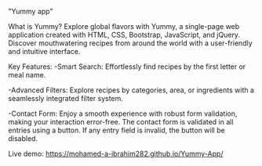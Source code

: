 "Yummy app"

What is Yummy?
Explore global flavors with Yummy, a single-page web application created with HTML, CSS, Bootstrap, JavaScript, and jQuery.
Discover mouthwatering recipes from around the world with a user-friendly and intuitive interface.

Key Features:
-Smart Search:
Effortlessly find recipes by the first letter or meal name.

-Advanced Filters: 
Explore recipes by categories, area, or ingredients with a seamlessly integrated filter system.

-Contact Form:
Enjoy a smooth experience with robust form validation, making your interaction error-free.
The contact form is validated in all entries using a button. If any entry field is invalid, the button will be disabled.

Live demo: https://mohamed-a-ibrahim282.github.io/Yummy-App/
